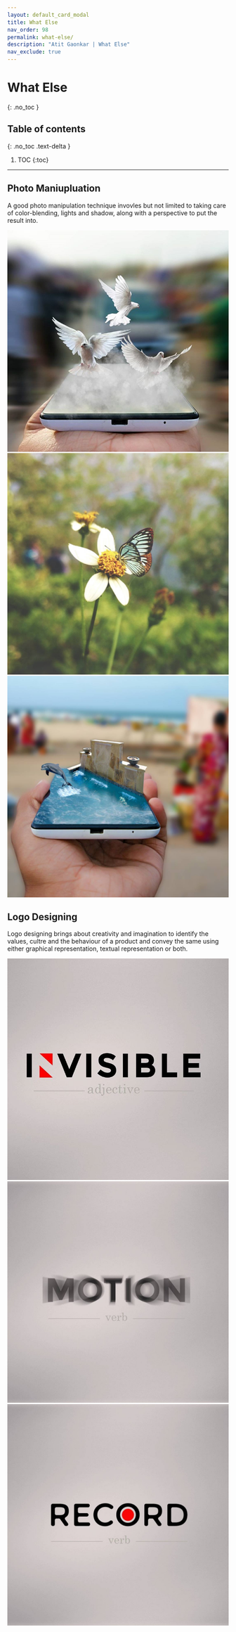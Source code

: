 ```yaml
---
layout: default_card_modal
title: What Else
nav_order: 98
permalink: what-else/
description: "Atit Gaonkar | What Else"
nav_exclude: true
---
```


<style>

/* [1] The container */
.img-hover-zoom {
  /* height: 300px; [1.1] Set it as per your need */
  overflow: hidden; /* [1.2] Hide the overflowing of child elements */
}

/* [2] Transition property for smooth transformation of images */
.img-hover-zoom a img {
  transition: transform .5s ease;
}

/* [3] Finally, transforming the image when container gets hovered */
.img-hover-zoom:hover a img {
  transform: scale(0.9);
  box-shadow:  0px 0px 10px 10px rgba(0, 0, 0, 0.075) !important;
}

</style>

# What Else
{: .no_toc }

## Table of contents
{: .no_toc .text-delta }

1. TOC
{:toc}

---

## Photo Maniupluation

A good photo manipulation technique invovles but not limited to taking care of color-blending, lights and shadow, along with a perspective to put the result into.

<div class="bootstrap-iso">
    <div class="row text-center text-lg-left">
        <div class="col-lg-4 col-md-4 col-sm-12 img-hover-zoom">
        <a href="javascript:void(0)" class="d-block mb-4 h-100 image-href">
                <img class="img-fluid img-thumbnail" src="../assets/images/what_else/manipulation/birds.jpg" alt="">            
            </a>
        </div>
        <div class="col-lg-4 col-md-4 col-sm-12 img-hover-zoom">
        <a href="javascript:void(0)" class="d-block mb-4 h-100 image-href">
                <img class="img-fluid img-thumbnail" src="../assets/images/what_else/manipulation/butterfly.jpg" alt="">
            </a>
        </div>
        <div class="col-lg-4 col-md-4 col-sm-12 img-hover-zoom">
        <a href="javascript:void(0)" class="d-block mb-4 h-100 image-href">
                <img class="img-fluid img-thumbnail" src="../assets/images/what_else/manipulation/dolphin.jpg" alt="">
            </a>
        </div>
    </div>
</div>

## Logo Designing

Logo designing brings about creativity and imagination to identify the values, cultre and the behaviour of a product and convey the same using either graphical representation, textual representation or both.

<div class="bootstrap-iso">
    <div class="row text-center text-lg-left">
        <div class="col-lg-4 col-md-4 col-sm-12 img-hover-zoom">
        <a href="javascript:void(0)" class="d-block mb-4 h-100 image-href">
                <img class="img-fluid img-thumbnail" src="../assets/images/what_else/designing/invisible.jpg" alt="">
            </a>
        </div>
        <div class="col-lg-4 col-md-4 col-sm-12 img-hover-zoom">
        <a href="javascript:void(0)" class="d-block mb-4 h-100 image-href">
                <img class="img-fluid img-thumbnail" src="../assets/images/what_else/designing/motion.jpg" alt="">
            </a>
        </div>
        <div class="col-lg-4 col-md-4 col-sm-12 img-hover-zoom">
        <a href="javascript:void(0)" class="d-block mb-4 h-100 image-href">
                <img class="img-fluid img-thumbnail" src="../assets/images/what_else/designing/record.jpg" alt="">
            </a>
        </div>
    </div>
</div>

<script src="https://code.jquery.com/jquery-3.4.1.slim.min.js" integrity="sha384-J6qa4849blE2+poT4WnyKhv5vZF5SrPo0iEjwBvKU7imGFAV0wwj1yYfoRSJoZ+n" crossorigin="anonymous"></script>
<script src="https://cdn.jsdelivr.net/npm/popper.js@1.16.0/dist/umd/popper.min.js" integrity="sha384-Q6E9RHvbIyZFJoft+2mJbHaEWldlvI9IOYy5n3zV9zzTtmI3UksdQRVvoxMfooAo" crossorigin="anonymous"></script>
<script src="https://stackpath.bootstrapcdn.com/bootstrap/4.4.1/js/bootstrap.min.js" integrity="sha384-wfSDF2E50Y2D1uUdj0O3uMBJnjuUD4Ih7YwaYd1iqfktj0Uod8GCExl3Og8ifwB6" crossorigin="anonymous"></script>
<script src="https://unpkg.com/aos@next/dist/aos.js"></script>
<script>
  AOS.init();
  $(window).on('load', function() {
        AOS.refresh();
        var $animation_elements = $('.bootstrap-iso');
        var $window = $(window);
        var window_height = $window.height();
        var window_top_position = $window.scrollTop();
        var window_bottom_position = (window_top_position + window_height);
        $('.target-blank').attr('target','blank');
        $('pre').addClass("mb-0");
        $('p > a.no-mb').parent().addClass("mb-0");
        $('a > img').parent().addClass("image-link");
        $('img.logo-link').parent().attr('target','blank');
        $('.main-content-wrap').on('scroll', function() {
            console.log("triggered");
            $.each($animation_elements, function() {
                var $element = $(this);
                var element_height = $element.outerHeight();
                var element_top_position = $element.offset().top;
                var element_bottom_position = (element_top_position + element_height);
                if ((element_bottom_position >= window_top_position) && (element_top_position <= window_bottom_position)) {
                    $element.addClass('aos-animate');
                } else {
                    $element.removeClass('aos-animate');
                }
            });
        });
        $('.main-content-wrap')[0].scrollTop += 1;
        $('.main-content-wrap')[0].scrollTop -= 1;
    });
    $('a.image-href').on('click', function() {
        console.log($(this)[0],document.getElementsByClassName('modal-button')[0].click());
        var source = $(this)[0].getElementsByTagName('img')[0].getAttribute('src');
        document.getElementsByClassName('current-image')[0].setAttribute('src',source);
    });
</script>